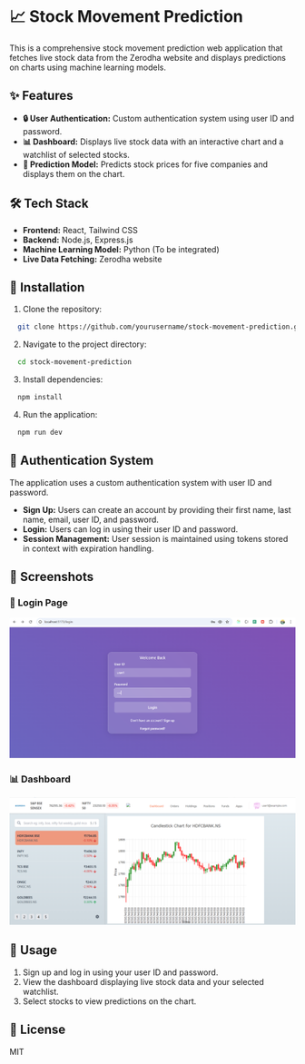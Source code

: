 # 📈 Stock Movement Prediction

This is a comprehensive stock movement prediction web application that fetches live stock data from the Zerodha website and displays predictions on charts using machine learning models.

## ✨ Features
- **🔒 User Authentication:** Custom authentication system using user ID and password.
- **📊 Dashboard:** Displays live stock data with an interactive chart and a watchlist of selected stocks.
- **🤖 Prediction Model:** Predicts stock prices for five companies and displays them on the chart.

## 🛠️ Tech Stack
- **Frontend:** React, Tailwind CSS
- **Backend:** Node.js, Express.js
- **Machine Learning Model:** Python (To be integrated)
- **Live Data Fetching:** Zerodha website

## 🚀 Installation

1. Clone the repository:
```bash
  git clone https://github.com/yourusername/stock-movement-prediction.git
```

2. Navigate to the project directory:
```bash
  cd stock-movement-prediction
```

3. Install dependencies:
```bash
  npm install
```

4. Run the application:
```bash
  npm run dev
```

## 🔑 Authentication System
The application uses a custom authentication system with user ID and password.
- **Sign Up:** Users can create an account by providing their first name, last name, email, user ID, and password.
- **Login:** Users can log in using their user ID and password.
- **Session Management:** User session is maintained using tokens stored in context with expiration handling.

## 📸 Screenshots

### 🔐 Login Page
![Login Page](./public/login.png)

### 📊 Dashboard
![Dashboard](./public/Dashboard.png)

## 📖 Usage
1. Sign up and log in using your user ID and password.
2. View the dashboard displaying live stock data and your selected watchlist.
3. Select stocks to view predictions on the chart.

## 📄 License
MIT

